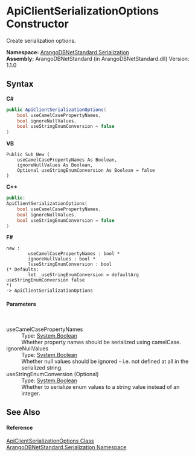 # ApiClientSerializationOptions Constructor 
 

Create serialization options.

**Namespace:**&nbsp;<a href="b19a5281-5ab6-4a02-6b49-343596444efc">ArangoDBNetStandard.Serialization</a><br />**Assembly:**&nbsp;ArangoDBNetStandard (in ArangoDBNetStandard.dll) Version: 1.1.0

## Syntax

**C#**<br />
``` C#
public ApiClientSerializationOptions(
	bool useCamelCasePropertyNames,
	bool ignoreNullValues,
	bool useStringEnumConversion = false
)
```

**VB**<br />
``` VB
Public Sub New ( 
	useCamelCasePropertyNames As Boolean,
	ignoreNullValues As Boolean,
	Optional useStringEnumConversion As Boolean = false
)
```

**C++**<br />
``` C++
public:
ApiClientSerializationOptions(
	bool useCamelCasePropertyNames, 
	bool ignoreNullValues, 
	bool useStringEnumConversion = false
)
```

**F#**<br />
``` F#
new : 
        useCamelCasePropertyNames : bool * 
        ignoreNullValues : bool * 
        ?useStringEnumConversion : bool 
(* Defaults:
        let _useStringEnumConversion = defaultArg useStringEnumConversion false
*)
-> ApiClientSerializationOptions
```


#### Parameters
&nbsp;<dl><dt>useCamelCasePropertyNames</dt><dd>Type: <a href="https://docs.microsoft.com/dotnet/api/system.boolean" target="_blank" rel="noopener noreferrer">System.Boolean</a><br />Whether property names should be serialized using camelCase.</dd><dt>ignoreNullValues</dt><dd>Type: <a href="https://docs.microsoft.com/dotnet/api/system.boolean" target="_blank" rel="noopener noreferrer">System.Boolean</a><br />Whether null values should be ignored - i.e. not defined at all in the serialized string.</dd><dt>useStringEnumConversion (Optional)</dt><dd>Type: <a href="https://docs.microsoft.com/dotnet/api/system.boolean" target="_blank" rel="noopener noreferrer">System.Boolean</a><br />Whether to serialize enum values to a string value instead of an integer.</dd></dl>

## See Also


#### Reference
<a href="4d2cfe44-8a3a-2efb-e814-c882bbee3e85">ApiClientSerializationOptions Class</a><br /><a href="b19a5281-5ab6-4a02-6b49-343596444efc">ArangoDBNetStandard.Serialization Namespace</a><br />